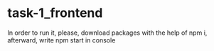 # task-1_frontend

In order to run it, please, download packages with the help of npm i, afterward, write npm start in console